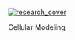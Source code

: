 [![research_cover][CM_Preview]][path_to_description]

Cellular Modeling

[CM_Preview]: /_material/research/Cellular_Modeling/fusion_test.gif
[path_to_description]: /projects/Cellular_Modeling.html
